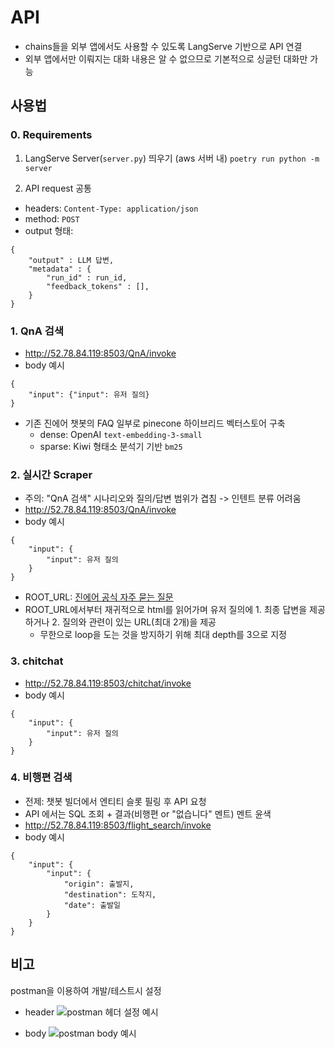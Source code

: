 # API

- chains들을 외부 앱에서도 사용할 수 있도록 LangServe 기반으로 API 연결
- 외부 앱에서만 이뤄지는 대화 내용은 알 수 없으므로 기본적으로 싱글턴 대화만 가능

## 사용법

### 0. Requirements

1. LangServe Server(`server.py`) 띄우기 (aws 서버 내)
   `poetry run python -m server`

2. API request 공통

- headers: `Content-Type: application/json`
- method: `POST`
- output 형태:

```
{
    "output" : LLM 답변,
    "metadata" : {
        "run_id" : run_id,
        "feedback_tokens" : [],
    }
}
```

### 1. QnA 검색

- http://52.78.84.119:8503/QnA/invoke
- body 예시

```
{
    "input": {"input": 유저 질의}
}
```

- 기존 진에어 챗봇의 FAQ 일부로 pinecone 하이브리드 벡터스토어 구축
  - dense: OpenAI `text-embedding-3-small`
  - sparse: Kiwi 형태소 분석기 기반 `bm25`

### 2. 실시간 Scraper

- 주의: "QnA 검색" 시나리오와 질의/답변 범위가 겹침 -> 인텐트 분류 어려움
- http://52.78.84.119:8503/QnA/invoke
- body 예시

```
{
    "input": {
        "input": 유저 질의
    }
}
```

- ROOT_URL: [진에어 공식 자주 묻는 질문](https://help.jinair.com/hc/ko/categories/4408759363353)
- ROOT_URL에서부터 재귀적으로 html를 읽어가며 유저 질의에 1. 최종 답변을 제공하거나 2. 질의와 관련이 있는 URL(최대 2개)을 제공
  - 무한으로 loop을 도는 것을 방지하기 위해 최대 depth를 3으로 지정

### 3. chitchat

- http://52.78.84.119:8503/chitchat/invoke
- body 예시

```
{
    "input": {
        "input": 유저 질의
    }
}
```

### 4. 비행편 검색

- 전제: 챗봇 빌더에서 엔티티 슬롯 필링 후 API 요청
- API 에서는 SQL 조회 + 결과(비행편 or "없습니다" 멘트) 멘트 윤색
- http://52.78.84.119:8503/flight_search/invoke
- body 예시

```
{
    "input": {
        "input": {
            "origin": 출발지,
            "destination": 도착지,
            "date": 출발일
        }
    }
}
```

## 비고

postman을 이용하여 개발/테스트시 설정

- header
  ![postman 헤더 설정 예시](https://github.com/user-attachments/assets/b4d100a8-6e20-433d-9daa-95fab0d6bc24)

- body
  ![postman body 예시](https://github.com/user-attachments/assets/b93c9870-d1f7-4081-be93-53c459d9ea58)
